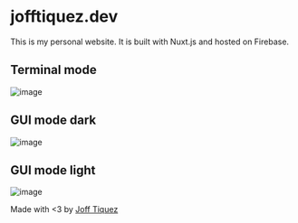 # jofftiquez.dev

This is my personal website. It is built with Nuxt.js and hosted on Firebase.

## Terminal mode

![image](https://github.com/jofftiquez/jofftiquez.dev/assets/8638243/5d3c2828-1089-4552-8f4c-040d9d6d6d6c)

## GUI mode dark

![image](https://github.com/jofftiquez/jofftiquez.dev/assets/8638243/442576d2-06b6-47d2-a678-fa99942ca4e1)

## GUI mode light

![image](https://github.com/jofftiquez/jofftiquez.dev/assets/8638243/5d5d23d2-3be8-4659-a72c-81be5780cd72)

Made with <3 by [Joff Tiquez](https://twitter.com/jrtiquez)
